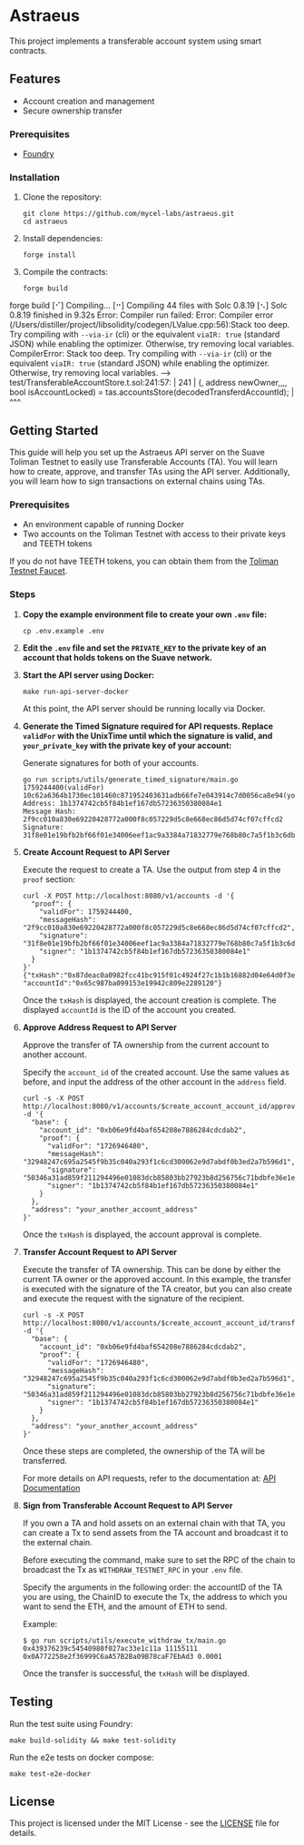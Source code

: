 # Astraeus

This project implements a transferable account system using smart contracts.

## Features

- Account creation and management
- Secure ownership transfer

### Prerequisites

- [Foundry](https://book.getfoundry.sh/getting-started/installation)

### Installation

1. Clone the repository:
   ```
   git clone https://github.com/mycel-labs/astraeus.git
   cd astraeus
   ```

2. Install dependencies:
   ```
   forge install
   ```

3. Compile the contracts:
   ```
   forge build
   ```
forge build
[⠊] Compiling...
[⠒] Compiling 44 files with Solc 0.8.19
[⠢] Solc 0.8.19 finished in 9.32s
Error: 
Compiler run failed:
Error: Compiler error (/Users/distiller/project/libsolidity/codegen/LValue.cpp:56):Stack too deep. Try compiling with `--via-ir` (cli) or the equivalent `viaIR: true` (standard JSON) while enabling the optimizer. Otherwise, try removing local variables.
CompilerError: Stack too deep. Try compiling with `--via-ir` (cli) or the equivalent `viaIR: true` (standard JSON) while enabling the optimizer. Otherwise, try removing local variables.
   --> test/TransferableAccountStore.t.sol:241:57:
    |
241 |         (, address newOwner,,,, bool isAccountLocked) = tas.accountsStore(decodedTransferdAccountId);
    |                                                         ^^^
## Getting Started

This guide will help you set up the Astraeus API server on the Suave Toliman Testnet to easily use Transferable Accounts (TA). You will learn how to create, approve, and transfer TAs using the API server. Additionally, you will learn how to sign transactions on external chains using TAs.

### Prerequisites

- An environment capable of running Docker
- Two accounts on the Toliman Testnet with access to their private keys and TEETH tokens

If you do not have TEETH tokens, you can obtain them from the [Toliman Testnet Faucet](https://faucet.toliman.suave.flashbots.net/).

### Steps

1. **Copy the example environment file to create your own `.env` file:**
   ```
   cp .env.example .env
   ```

2. **Edit the `.env` file and set the `PRIVATE_KEY` to the private key of an account that holds tokens on the Suave network.**

3. **Start the API server using Docker:**
   ```
   make run-api-server-docker
   ```

   At this point, the API server should be running locally via Docker.

4. **Generate the Timed Signature required for API requests. Replace `validFor` with the UnixTime until which the signature is valid, and `your_private_key` with the private key of your account:**

   Generate signatures for both of your accounts.
   ```
   go run scripts/utils/generate_timed_signature/main.go 1759244400(validFor) 10c62a6364b1730ec101460c871952403631adb66fe7e043914c7d0056ca8e94(your_private_key)
   Address: 1b1374742cb5f84b1ef167db57236350380084e1
   Message Hash: 2f9cc010a830e69220428772a000f8c057229d5c8e668ec86d5d74cf07cffcd2
   Signature: 31f8e01e19bfb2bf66f01e34006eef1ac9a3384a71832779e768b80c7a5f1b3c6db26a20a99abce0d612046e4e0b6a73c1da892f0f98a41155a9a4998f29dcbd1c
   ```

5. **Create Account Request to API Server**

   Execute the request to create a TA. Use the output from step 4 in the `proof` section:
   ```
   curl -X POST http://localhost:8080/v1/accounts -d '{
     "proof": {
       "validFor": 1759244400,
       "messageHash": "2f9cc010a830e69220428772a000f8c057229d5c8e668ec86d5d74cf07cffcd2",
       "signature": "31f8e01e19bfb2bf66f01e34006eef1ac9a3384a71832779e768b80c7a5f1b3c6db26a20a99abce0d612046e4e0b6a73c1da892f0f98a41155a9a4998f29dcbd1c",
       "signer": "1b1374742cb5f84b1ef167db57236350380084e1"
     }
   }'
   {"txHash":"0x87deac0a0982fcc41bc915f01c4924f27c1b1b16882d04e64d0f3e1442314fea", "accountId":"0x65c987ba099153e19942c809e2289120"}
   ```

   Once the `txHash` is displayed, the account creation is complete. The displayed `accountId` is the ID of the account you created.

6. **Approve Address Request to API Server**

   Approve the transfer of TA ownership from the current account to another account.

   Specify the `account_id` of the created account. Use the same values as before, and input the address of the other account in the `address` field.
   ```
   curl -s -X POST http://localhost:8080/v1/accounts/$create_account_account_id/approve -d '{
     "base": {
       "account_id": "0xb06e9fd4baf654208e7886284cdcdab2",
       "proof": {
         "validFor": "1726946480",
         "messageHash": "32948247c695a2545f9b35c040a293f1c6cd300062e9d7abdf0b3ed2a7b596d1",
         "signature": "50346a31ad859f211294496e01083dcb85803bb27923b8d256756c71bdbfe36e1e89741215f58fd4bb8db42f04775303e60748b99f10c64e189d1f585d6b77531c",
         "signer": "1b1374742cb5f84b1ef167db57236350380084e1"
       }
     },
     "address": "your_another_account_address"
   }'
   ```

   Once the `txHash` is displayed, the account approval is complete.

7. **Transfer Account Request to API Server**

   Execute the transfer of TA ownership. This can be done by either the current TA owner or the approved account.
   In this example, the transfer is executed with the signature of the TA creator, but you can also create and execute the request with the signature of the recipient.

   ```
   curl -s -X POST http://localhost:8080/v1/accounts/$create_account_account_id/transfer -d '{
     "base": {
       "account_id": "0xb06e9fd4baf654208e7886284cdcdab2",
       "proof": {
         "validFor": "1726946480",
         "messageHash": "32948247c695a2545f9b35c040a293f1c6cd300062e9d7abdf0b3ed2a7b596d1",
         "signature": "50346a31ad859f211294496e01083dcb85803bb27923b8d256756c71bdbfe36e1e89741215f58fd4bb8db42f04775303e60748b99f10c64e189d1f585d6b77531c",
         "signer": "1b1374742cb5f84b1ef167db57236350380084e1"
       }
     },
     "address": "your_another_account_address"
   }'
   ```

   Once these steps are completed, the ownership of the TA will be transferred.

   For more details on API requests, refer to the documentation at:
   [API Documentation](https://github.com/mycel-labs/astraeus/blob/main/docs/api.md)

8. **Sign from Transferable Account Request to API Server**

   If you own a TA and hold assets on an external chain with that TA, you can create a Tx to send assets from the TA account and broadcast it to the external chain.

   Before executing the command, make sure to set the RPC of the chain to broadcast the Tx as `WITHDRAW_TESTNET_RPC` in your `.env` file.

   Specify the arguments in the following order: the accountID of the TA you are using, the ChainID to execute the Tx, the address to which you want to send the ETH, and the amount of ETH to send.

   Example:
   ```
   $ go run scripts/utils/execute_withdraw_tx/main.go 0x439376239c54540980f027ac33e1c11a 11155111 0x0A772258e2f36999C6aA57B2Ba09B78caF7EbAd3 0.0001
   ```

   Once the transfer is successful, the `txHash` will be displayed.



## Testing

Run the test suite using Foundry:

```
make build-solidity && make test-solidity
```

Run the e2e tests on docker compose:

```
make test-e2e-docker
```

## License

This project is licensed under the MIT License - see the [LICENSE](LICENSE) file for details.
